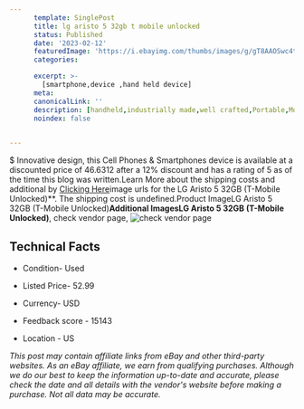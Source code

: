 ```yaml
---
      template: SinglePost
      title: lg aristo 5 32gb t mobile unlocked 
      status: Published
      date: '2023-02-12'
      featuredImage: 'https://i.ebayimg.com/thumbs/images/g/gT8AAOSwc4th6IPG/s-l225.jpg'
      categories: 

      excerpt: >-
        [smartphone,device ,hand held device]
      meta:
      canonicalLink: ''
      description: [handheld,industrially made,well crafted,Portable,Mobile,Compact,Convenient,Lightweight,Maneuverable,Man-portable,Miniature,Carriable,Hand-held,Light,Holdable,Transportable,Mobile device,Pocket-sized,On-the-go,Wireless,Cordless,Compact size,Convenient size, smartphone,device ,hand held device]
      noindex: false

        
---
```

$
    Innovative design, this Cell Phones & Smartphones device is available at a discounted price of 46.6312 after a 12% discount and has a rating of 5 as of the time this blog was written.Learn More about the shipping costs and additional by [Clicking Here](https://www.ebay.com/itm/325005952920?hash=item4babdd4798%3Ag%3AgT8AAOSwc4th6IPG&amdata=enc%3AAQAHAAAA4PfN4%2FoZKlLlHdGPtn8nVAIdFe%2F%2BAhi5QmP1sHNKJjNIyGWetP9yYN9T6zvbpDy6sVGHbIK7CXLRwBE8LXjNYsO7ZDMt3U0IZ6l%2BFXIWAraXniI6B%2FQr8G%2FB%2FhrPpFElso0i%2B0%2Bm9NTAm8%2FLTv1sS3cLsvSOKySnWo94b0p4ByQiVakx8PAACr%2FM3LoozsRZpmaKNGGckFSHmlV8lNwhgqhlySy8j1DX95bKmLwWikFLzRQH5d6prQ2OVqra6PJLjKVzbtttlBOE%2BDW6w%2FhkUwDX9skIfDssUI1DI%2FczhSqV&mkevt=1&mkcid=1&mkrid=711-53200-19255-0&campid=%253CePNCampaignId%253E&customid=%253CreferenceId%253E&toolid=10049)image urls for the LG Aristo 5 32GB  (T-Mobile Unlocked)**. The shipping cost is undefined.Product ImageLG Aristo 5 32GB  (T-Mobile Unlocked)**Additional ImagesLG Aristo 5 32GB  (T-Mobile Unlocked)**, check vendor page, ![check vendor page]()
    
    

 ## Technical Facts 



     
      

 - Condition- Used 


      

 - Listed Price- 52.99 


      

 - Currency- USD 


      

 - Feedback score - 15143 


      

 - Location - US 


      
      

 *_This post may contain affiliate links from eBay and other third-party websites. As an eBay affiliate, we earn from qualifying purchases. Although we do our best to keep the information up-to-date and accurate, please check the date and all details with the vendor's website before making a purchase. Not all data may be accurate._*



    
    
    
    
    